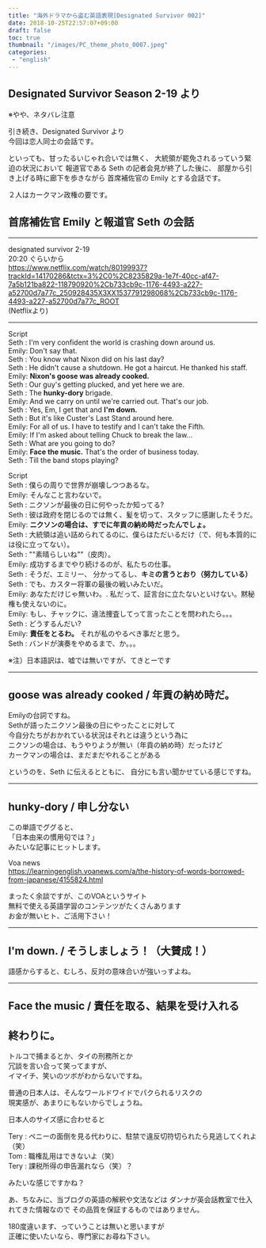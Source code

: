 ```yaml
---
title: "海外ドラマから盗む英語表現[Designated Survivor 002]"
date: 2018-10-25T22:57:07+09:00
draft: false
toc: true
thumbnail: "/images/PC_theme_photo_0007.jpeg"
categories:
 - "english"
---
```



Designated Survivor Season 2-19 より  
---

※やや、ネタバレ注意  

引き続き、Designated Survivor より  
今回は恋人同士の会話です。

といっても、甘ったるいじゃれ合いでは無く、
大統領が罷免されるっていう緊迫の状況において
報道官である Seth の記者会見が終了した後に、
部屋から引き上げる時に廊下を歩きながら
首席補佐官の Emily とする会話です。

２人はカークマン政権の要です。  

首席補佐官 Emily と報道官 Seth の会話  
---


---
designated survivor 2-19  
20:20 ぐらいから  
https://www.netflix.com/watch/80199937?trackId=14170286&tctx=3%2C0%2C8235829a-1e7f-40cc-af47-7a5b121ba822-118790920%2Cb733cb9c-1176-4493-a227-a52700d7a77c_250928435X3XX1537791298068%2Cb733cb9c-1176-4493-a227-a52700d7a77c_ROOT  
(Netflixより)

---

Script  
Seth : I'm very confident the world is crashing down around us.  
Emily: Don't say that.  
Seth : You know what Nixon did on his last day?  
Seth : He didn't cause a shutdown. He got a haircut. He thanked his staff.  
Emily: **Nixon's goose was already cooked.**  
Seth : Our guy's getting plucked, and yet here we are.  
Seth : The **hunky-dory** brigade.  
Emily: And we carry on until we're carried out. That's our job.  
Seth : Yes, Em, I get that and **I'm down.**  
Seth : But it's like Custer's Last Stand around here.  
Emily: For all of us. I have to testify and I can't take the Fifth.  
Emily: If I'm asked about telling Chuck to break the law...  
Seth : What are you going to do?  
Emily: **Face the music.** That's the order of business today.  
Seth : Till the band stops playing?  



Script  
Seth : 僕らの周りで世界が崩壊しつつあるな。  
Emily: そんなこと言わないで。  
Seth : ニクソンが最後の日に何やったか知ってる?  
Seth : 彼は政府を閉じるのでは無く、髪を切って、スタッフに感謝したそうだ。  
Emily: **ニクソンの場合は、すでに年貢の納め時だったんでしょ。**  
Seth : 大統領は追い詰められてるのに、僕らはただいるだけ（で、何も本質的には役に立ってない）。  
Seth : ""素晴らしいね""（皮肉）。  
Emily: 成功するまでやり続けるのが、私たちの仕事。  
Seth : そうだ、エミリー、 分かってるし、**キミの言うとおり（努力している）**  
Seth : でも、カスター将軍の最後の戦いみたいだ。  
Emily: あなただけじゃ無いわ。. 私だって、証言台に立たないといけない。黙秘権も使えないのに。  
Emily: もし、チャックに、違法捜査してって言ったことを問われたら。。。  
Seth : どうするんだい?  
Emily: **責任をとるわ。** それが私のやるべき事だと思う。  
Seth : バンドが演奏をやめるまで、か。。。  

※注）日本語訳は、嘘では無いですが、てきとーです

---

goose was already cooked / 年貢の納め時だ。  
---

Emilyの台詞ですね。  
Sethが語ったニクソン最後の日にやったことに対して  
今自分たちがおかれている状況はそれとは違うという為に  
ニクソンの場合は、もうやりようが無い（年貢の納め時）だったけど  
カークマンの場合は、まだまだやれることがある

というのを、Seth に伝えるとともに、
自分にも言い聞かせている感じですね。



---

hunky-dory / 申し分ない
---

この単語でググると、  
「日本由来の慣用句では？」  
みたいな記事にヒットします。  

Voa news  
https://learningenglish.voanews.com/a/the-history-of-words-borrowed-from-japanese/4155824.html  

まったく余談ですが、このVOAというサイト  
無料で使える英語学習のコンテンツがたくさんあります  
お金が無いヒト、ご活用下さい！  

---

I'm down. / そうしましょう！（大賛成！）
---

語感からすると、むしろ、反対の意味合いが強いっすよね。  


---

Face the music / 責任を取る、結果を受け入れる  
---





終わりに。
---

トルコで捕まるとか、タイの刑務所とか  
冗談を言い合って笑ってますが、  
イマイチ、笑いのツボがわからないですね。  

普通の日本人は、そんなワールドワイドでパクられるリスクの  
現実感が、あまりにもないからでしょうね。

日本人のサイズ感に合わせると

Tery : ペニーの面倒を見る代わりに、駐禁で違反切符切られたら見逃してくれよ（笑）  
Tom  : 職権乱用はできないよ（笑）  
Tery : 課税所得の申告漏れなら（笑）？    

みたいな感じですかね？  


あ、ちなみに、当ブログの英語の解釈や文法などは
ダンナが英会話教室で仕入れてきた情報なので
その品質を保証するものではありません。

180度違います、っていうことは無いと思いますが  
正確に使いたいなら、専門家にお尋ね下さい。  

